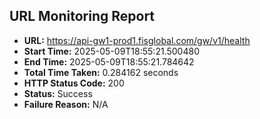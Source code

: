 ## URL Monitoring Report

- **URL:** https://api-gw1-prod1.fisglobal.com/gw/v1/health
- **Start Time:** 2025-05-09T18:55:21.500480
- **End Time:** 2025-05-09T18:55:21.784642
- **Total Time Taken:** 0.284162 seconds
- **HTTP Status Code:** 200
- **Status:** Success
- **Failure Reason:** N/A
